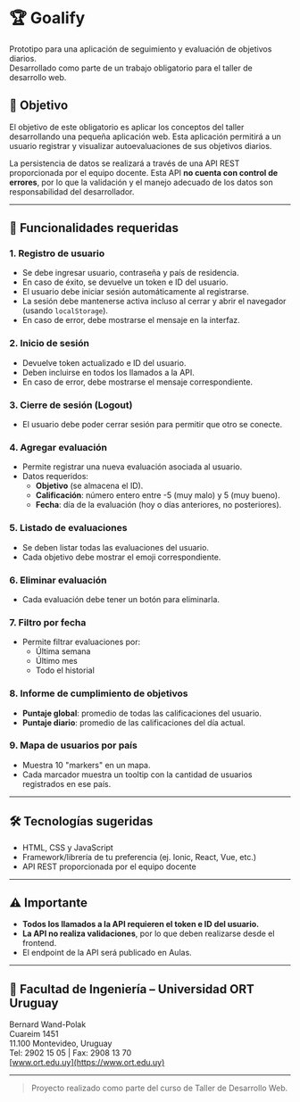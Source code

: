 # 🏆 Goalify

Prototipo para una aplicación de seguimiento y evaluación de objetivos diarios.  
Desarrollado como parte de un trabajo obligatorio para el taller de desarrollo web.

## 📌 Objetivo

El objetivo de este obligatorio es aplicar los conceptos del taller desarrollando una pequeña aplicación web. Esta aplicación permitirá a un usuario registrar y visualizar autoevaluaciones de sus objetivos diarios.

La persistencia de datos se realizará a través de una API REST proporcionada por el equipo docente. Esta API **no cuenta con control de errores**, por lo que la validación y el manejo adecuado de los datos son responsabilidad del desarrollador.

---

## 🚀 Funcionalidades requeridas

### 1. Registro de usuario
- Se debe ingresar usuario, contraseña y país de residencia.
- En caso de éxito, se devuelve un token e ID del usuario.
- El usuario debe iniciar sesión automáticamente al registrarse.
- La sesión debe mantenerse activa incluso al cerrar y abrir el navegador (usando `localStorage`).
- En caso de error, debe mostrarse el mensaje en la interfaz.

### 2. Inicio de sesión
- Devuelve token actualizado e ID del usuario.
- Deben incluirse en todos los llamados a la API.
- En caso de error, debe mostrarse el mensaje correspondiente.

### 3. Cierre de sesión (Logout)
- El usuario debe poder cerrar sesión para permitir que otro se conecte.

### 4. Agregar evaluación
- Permite registrar una nueva evaluación asociada al usuario.
- Datos requeridos:
  - **Objetivo** (se almacena el ID).
  - **Calificación**: número entero entre -5 (muy malo) y 5 (muy bueno).
  - **Fecha**: día de la evaluación (hoy o días anteriores, no posteriores).

### 5. Listado de evaluaciones
- Se deben listar todas las evaluaciones del usuario.
- Cada objetivo debe mostrar el emoji correspondiente.

### 6. Eliminar evaluación
- Cada evaluación debe tener un botón para eliminarla.

### 7. Filtro por fecha
- Permite filtrar evaluaciones por:
  - Última semana
  - Último mes
  - Todo el historial

### 8. Informe de cumplimiento de objetivos
- **Puntaje global**: promedio de todas las calificaciones del usuario.
- **Puntaje diario**: promedio de las calificaciones del día actual.

### 9. Mapa de usuarios por país
- Muestra 10 "markers" en un mapa.
- Cada marcador muestra un tooltip con la cantidad de usuarios registrados en ese país.

---

## 🛠️ Tecnologías sugeridas

- HTML, CSS y JavaScript
- Framework/librería de tu preferencia (ej. Ionic, React, Vue, etc.)
- API REST proporcionada por el equipo docente

---

## ⚠️ Importante

- **Todos los llamados a la API requieren el token e ID del usuario.**
- **La API no realiza validaciones**, por lo que deben realizarse desde el frontend.
- El endpoint de la API será publicado en Aulas.

---

## 🏫 Facultad de Ingeniería – Universidad ORT Uruguay

Bernard Wand-Polak  
Cuareim 1451  
11.100 Montevideo, Uruguay  
Tel: 2902 15 05 | Fax: 2908 13 70  
[www.ort.edu.uy](https://www.ort.edu.uy)

---

> Proyecto realizado como parte del curso de Taller de Desarrollo Web.
